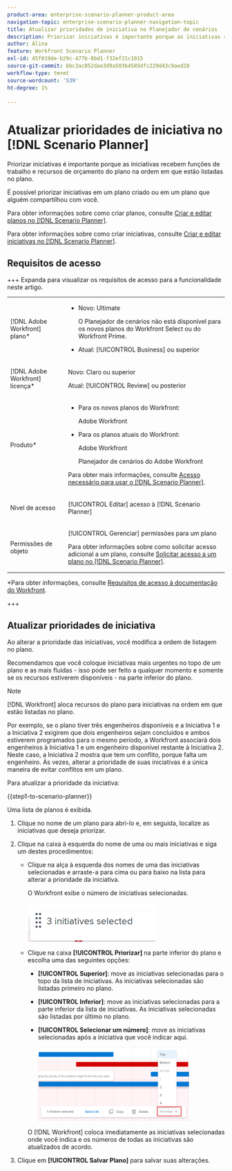 ```yaml
---
product-area: enterprise-scenario-planner-product-area
navigation-topic: enterprise-scenario-planner-navigation-topic
title: Atualizar prioridades de iniciativa no Planejador de cenários
description: Priorizar iniciativas é importante porque as iniciativas recebem funções de trabalho e recursos de orçamento do plano na ordem em que estão listadas no plano.
author: Alina
feature: Workfront Scenario Planner
exl-id: 45f019de-b29c-477b-8bd1-f32ef21c1015
source-git-commit: bbc3ac852dae3d9a503b4585dfc229d43c9aed28
workflow-type: tm+mt
source-wordcount: '539'
ht-degree: 1%

---
```


# Atualizar prioridades de iniciativa no [!DNL Scenario Planner]

Priorizar iniciativas é importante porque as iniciativas recebem funções de trabalho e recursos de orçamento do plano na ordem em que estão listadas no plano.

É possível priorizar iniciativas em um plano criado ou em um plano que alguém compartilhou com você.

Para obter informações sobre como criar planos, consulte [Criar e editar planos no [!DNL Scenario Planner]](../scenario-planner/create-and-edit-plans.md).

Para obter informações sobre como criar iniciativas, consulte [Criar e editar iniciativas no [!DNL Scenario Planner]](../scenario-planner/create-and-edit-initiatives.md).

## Requisitos de acesso

+++ Expanda para visualizar os requisitos de acesso para a funcionalidade neste artigo.

<table style="table-layout:auto"> 
 <col> 
 <col> 
 <tbody> 
  <tr> 
   <td> <p>[!DNL Adobe Workfront] plano*</p> </td> 
   <td> <ul></li>
   <li><p>Novo: Ultimate </p></li>
   <p>O Planejador de cenários não está disponível para os novos planos do Workfront Select ou do Workfront Prime. </p>
   <li><p>Atual: [!UICONTROL Business] ou superior</p></ul>
   </td> 
  </tr> 
  <tr> 
   <td> <p>[!DNL Adobe Workfront] licença*</p> </td> 
   <td> <p>Novo: Claro ou superior</p> 
   <p>Atual: [!UICONTROL Review] ou posterior</p> </td> 
  </tr> 
  <tr> 
   <td>Produto* </td> 
   <td> <ul><li><p>Para os novos planos do Workfront:</p><p> Adobe Workfront</li></p>
   <li><p>Para os planos atuais do Workfront: </p>
   <p>Adobe Workfront</p> <p>Planejador de cenários do Adobe Workfront</p></li></ul>

<p>Para obter mais informações, consulte <a href="../scenario-planner/access-needed-to-use-sp.md" class="MCXref xref">Acesso necessário para usar o [!DNL Scenario Planner]</a>. </p> </td> 
  </tr> 
  <tr data-mc-conditions=""> 
   <td>Nível de acesso </td> 
   <td> <p>[!UICONTROL Editar] acesso à [!DNL Scenario Planner]</p> </td> 
  </tr> 
  <tr data-mc-conditions=""> 
   <td> <p>Permissões de objeto </p> </td> 
   <td> <p>[!UICONTROL Gerenciar] permissões para um plano</p> <p>Para obter informações sobre como solicitar acesso adicional a um plano, consulte <a href="../scenario-planner/request-access-to-plan.md" class="MCXref xref">Solicitar acesso a um plano no [!DNL Scenario Planner]</a>.</p> </td> 
  </tr> 
 </tbody> 
</table>

*Para obter informações, consulte [Requisitos de acesso à documentação do Workfront](/help/quicksilver/administration-and-setup/add-users/access-levels-and-object-permissions/access-level-requirements-in-documentation.md).

+++

## Atualizar prioridades de iniciativa

Ao alterar a prioridade das iniciativas, você modifica a ordem de listagem no plano.

Recomendamos que você coloque iniciativas mais urgentes no topo de um plano e as mais fluidas - isso pode ser feito a qualquer momento e somente se os recursos estiverem disponíveis - na parte inferior do plano.

>[!NOTE]
>
>[!DNL Workfront] aloca recursos do plano para iniciativas na ordem em que estão listadas no plano.
>
>Por exemplo, se o plano tiver três engenheiros disponíveis e a Iniciativa 1 e a Iniciativa 2 exigirem que dois engenheiros sejam concluídos e ambos estiverem programados para o mesmo período, a Workfront associará dois engenheiros à Iniciativa 1 e um engenheiro disponível restante à Iniciativa 2. Neste caso, a Iniciativa 2 mostra que tem um conflito, porque falta um engenheiro. Às vezes, alterar a prioridade de suas iniciativas é a única maneira de evitar conflitos em um plano.

Para atualizar a prioridade da iniciativa:

{{step1-to-scenario-planner}}

Uma lista de planos é exibida.

1. Clique no nome de um plano para abri-lo e, em seguida, localize as iniciativas que deseja priorizar.
1. Clique na caixa à esquerda do nome de uma ou mais iniciativas e siga um destes procedimentos:

   * Clique na alça à esquerda dos nomes de uma das iniciativas selecionadas e arraste-a para cima ou para baixo na lista para alterar a prioridade da iniciativa.

     O Workfront exibe o número de iniciativas selecionadas.

     ![](assets/multi-select-initiative-number.png)

   * Clique na caixa **[!UICONTROL Priorizar]** na parte inferior do plano e escolha uma das seguintes opções:

      * **[!UICONTROL Superior]**: move as iniciativas selecionadas para o topo da lista de iniciativas. As iniciativas selecionadas são listadas primeiro no plano.
      * **[!UICONTROL Inferior]**: move as iniciativas selecionadas para a parte inferior da lista de iniciativas. As iniciativas selecionadas são listadas por último no plano.
      * **[!UICONTROL Selecionar um número]**: move as iniciativas selecionadas após a iniciativa que você indicar aqui.

        ![](assets/prioritize-initiatives-expanded-highlighted-350x171.png)

     O [!DNL Workfront] coloca imediatamente as iniciativas selecionadas onde você indica e os números de todas as iniciativas são atualizados de acordo.

1. Clique em **[!UICONTROL Salvar Plano]** para salvar suas alterações.
